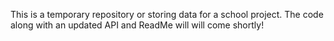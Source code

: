 This is a temporary repository or storing data for a school project. The code along with an updated API and ReadMe will will come shortly!
